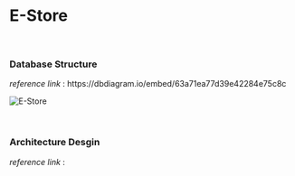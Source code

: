 # E-Store
<br>
<h3> Database Structure </h3>
 <em>reference link</em> : https://dbdiagram.io/embed/63a71ea77d39e42284e75c8c
<br>

![E-Store](https://user-images.githubusercontent.com/88606859/209450293-13f6a299-60f9-41c1-a676-4e5595ce0f12.png)

<br>

<h3> Architecture Desgin </h3>
 <em> reference link </em> : 
